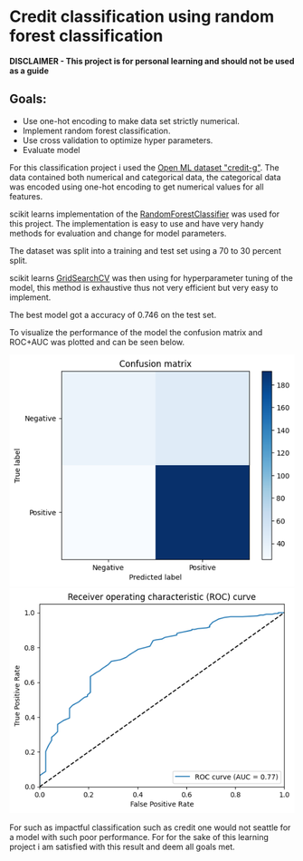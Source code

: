 # Credit classification using random forest classification
**DISCLAIMER - This project is for personal learning and should not be used as a guide**

## **Goals:**
- Use one-hot encoding to make data set strictly numerical.
- Implement random forest classification.
- Use cross validation to optimize hyper parameters.
- Evaluate model

For this classification project i used the [Open ML dataset "credit-g"](https://www.openml.org/search?type=data&sort=runs&status=active&id=31). The data contained both numerical and categorical data, the categorical data was encoded using one-hot encoding to get numerical values for all features.


scikit learns implementation of the [RandomForestClassifier](https://scikit-learn.org/stable/modules/generated/sklearn.ensemble.RandomForestClassifier.html) was used for this project. The implementation is easy to use and have very handy methods for evaluation and change for model parameters.

The dataset was split into a training and test set using a 70 to 30 percent split.

scikit learns [GridSearchCV](https://scikit-learn.org/stable/modules/generated/sklearn.model_selection.GridSearchCV.html) was then using for hyperparameter tuning of the model, this method is exhaustive thus not very efficient but very easy to implement. 

The best model got a accuracy of 0.746 on the test set.

To visualize the performance of the model the confusion matrix and ROC+AUC was plotted and can be seen below.

![Confusion matrix](img/confusion_matrix.png)
![ROC + AUC](img/ROC_AUC_plot.png)

For such as impactful classification such as credit one would not seattle for a model with such poor performance. For for the sake of this learning project i am satisfied with this result and deem all goals met.
